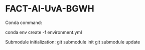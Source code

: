 # FACT-AI-UvA-BGWH

Conda command:

conda env create -f environment.yml

Submodule initialization:
git submodule init
git submodule update
